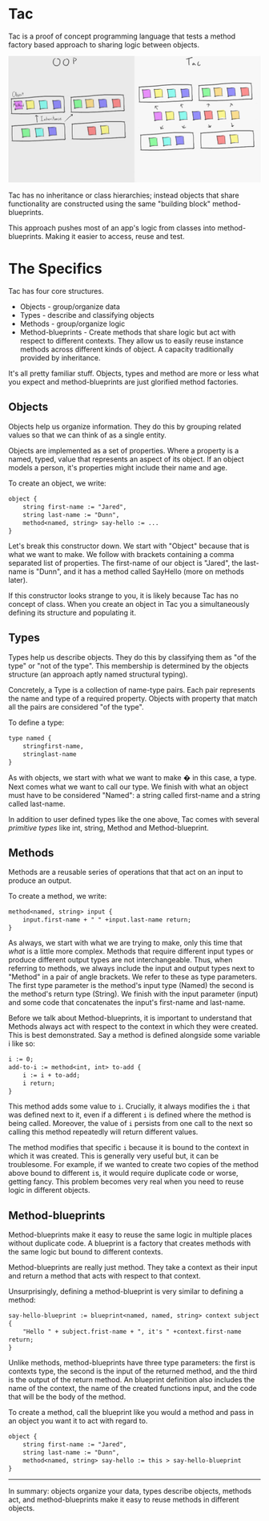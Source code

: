 # Tac

Tac is a proof of concept programming language that tests a method factory based approach to sharing logic between objects.

![Tac reuse model](https://raw.githubusercontent.com/Prototypist1/Tac/master/tac-reuse-model.png)

Tac has no inheritance or class hierarchies; instead objects that share functionality are constructed using the same "building block" method-blueprints.

This approach pushes most of an app's logic from classes into method-blueprints. Making it easier to access, reuse and test.

# The Specifics

Tac has four core structures.

- Objects - group/organize data
- Types - describe and classifying objects
- Methods - group/organize logic
- Method-blueprints - Create methods that share logic but act with respect to different contexts. They allow us to easily reuse instance methods across different kinds of object. A capacity traditionally provided by inheritance.

It's all pretty familiar stuff. Objects, types and method are more or less what you expect and method-blueprints are just glorified method factories.

## Objects

Objects help us organize information. They do this by grouping related values so that we can think of as a single entity.

Objects are implemented as a set of properties. Where a property is a named, typed, value that represents an aspect of its object. If an object models a person, it's properties might include their name and age.

To create an object, we write:
```
object {
    string first-name := "Jared",
    string last-name := "Dunn",
    method<named, string> say-hello := ...
}
```
Let's break this constructor down. We start with "Object" because that is what we want to make. We follow with brackets containing a comma separated list of properties. The first-name of our object is "Jared", the last-name is "Dunn", and it has a method called SayHello (more on methods later).

If this constructor looks strange to you, it is likely because Tac has no concept of class. When you create an object in Tac you a simultaneously defining its structure and populating it.

## Types

Types help us describe objects. They do this by classifying them as "of the type" or "not of the type". This membership is determined by the objects structure (an approach aptly named structural typing).

Concretely, a Type is a collection of name-type pairs. Each pair represents the name and type of a required property. Objects with property that match all the pairs are considered "of the type".

To define a type:
```
type named {
    stringfirst-name,
    stringlast-name
}
```
As with objects, we start with what we want to make � in this case, a type. Next comes what we want to call our type. We finish with what an object must have to be considered "Named": a string called first-name and a string called last-name.

In addition to user defined types like the one above, Tac comes with several _primitive types_ like int, string, Method and Method-blueprint.

## Methods

Methods are a reusable series of operations that that act on an input to produce an output.

To create a method, we write:
```
method<named, string> input {
    input.first-name + " " +input.last-name return;
}
```
As always, we start with what we are trying to make, only this time that _what_ is a little more complex. Methods that require different input types or produce different output types are not interchangeable. Thus, when referring to methods, we always include the input and output types next to "Method" in a pair of angle brackets. We refer to these as type parameters. The first type parameter is the method's input type (Named) the second is the method's return type (String). We finish with the input parameter (input) and some code that concatenates the input's first-name and last-name.

Before we talk about Method-blueprints, it is important to understand that Methods always act with respect to the context in which they were created. This is best demonstrated. Say a method is defined alongside some variable i like so:
```
i := 0;
add-to-i := method<int, int> to-add {
    i := i + to-add;
    i return;
}
```
This method adds some value to `i`. Crucially, it always modifies the `i` that was defined next to it, even if a different `i` is defined where the method is being called. Moreover, the value of `i` persists from one call to the next so calling this method repeatedly will return different values.

The method modifies that specific `i` because it is bound to the context in which it was created. This is generally very useful but, it can be troublesome. For example, if we wanted to create two copies of the method above bound to different `i`s, it would require duplicate code or worse, getting fancy. This problem becomes very real when you need to reuse logic in different objects.

## Method-blueprints

Method-blueprints make it easy to reuse the same logic in multiple places without duplicate code. A blueprint is a factory that creates methods with the same logic but bound to different contexts.

Method-blueprints are really just method. They take a context as their input and return a method that acts with respect to that context.

Unsurprisingly, defining a method-blueprint is very similar to defining a method:
```
say-hello-blueprint := blueprint<named, named, string> context subject {
    "Hello " + subject.frist-name + ", it's " +context.first-name return;
}
```
Unlike methods, method-blueprints have three type parameters: the first is contexts type, the second is the input of the returned method, and the third is the output of the return method. An blueprint definition also includes the name of the context, the name of the created functions input, and the code that will be the body of the method.

To create a method, call the blueprint like you would a method and pass in an object you want it to act with regard to.

```
object {
    string first-name := "Jared",
    string last-name := "Dunn",
    method<named, string> say-hello := this > say-hello-blueprint
}
```
---

In summary: objects organize your data, types describe objects, methods act, and method-blueprints make it easy to reuse methods in different objects.
